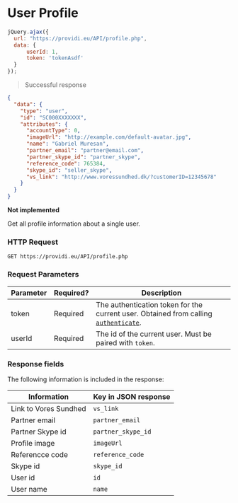 # User Profile

```js
jQuery.ajax({
  url: "https://providi.eu/API/profile.php",
  data: {
      userId: 1,
      token: 'tokenAsdf'
  }
});
```

> Successful response

```json
{
  "data": {
    "type": "user",
    "id": "SC000XXXXXXX",
    "attributes": {
      "accountType": 0,
      "imageUrl": "http://example.com/default-avatar.jpg",
      "name": "Gabriel Muresan",
      "partner_email": "partner@email.com",
      "partner_skype_id": "partner_skype",
      "reference_code": 765384,
      "skype_id": "seller_skype",
      "vs_link": "http://www.voressundhed.dk/?customerID=12345678"
    }
  }
}
```

<aside class="warning">
  <strong>Not implemented</strong>
</aside>

Get all profile information about a single user.

### HTTP Request
`GET https://providi.eu/API/profile.php`

### Request Parameters
Parameter | Required? | Description
--------- | --------- | -----------
token | Required | The authentication token for the current user. Obtained from calling [`authenticate`](#authentication).
userId | Required | The id of the current user. Must be paired with `token`.

### Response fields
The following information is included in the response:

| Information           | Key in JSON response |
| --------------------- | -------------------- |
| Link to Vores Sundhed | `vs_link`            |
| Partner email         | `partner_email`      |
| Partner Skype id      | `partner_skype_id`   |
| Profile image         | `imageUrl`           |
| Referencce code       | `reference_code`     |
| Skype id              | `skype_id`           |
| User id               | `id`                 |
| User name             | `name`               |
